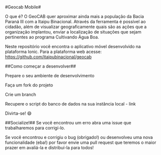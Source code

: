 #Geocab Mobile#

O que é?
O GeoCAB quer aproximar ainda mais a população da Bacia Paraná III com a Itaipu Binacional. Através da ferramenta é possível ao cidadão, além de visualizar geograficamente quais são as ações que a organização implantou, enviar a localização de situações que sejam pertinentes ao programa Cultivando Água Boa.

Neste repositório você encontra o aplicativo móvel desenvolvido na plataforma Ionic. Para a plataforma web acesse: https://github.com/itaipubinacional/geocab

##Como começar a desenvolver##

Prepare o seu ambiente de desenvolvimento

Faça um fork do projeto

Crie um branch

Recupere o script do banco de dados na sua instância local - link

Divirta-se! :smile:

##Socialize!##
Se você encontrou um erro abra uma issue que trabalharemos para corrigí-lo.

Se você encontrou e corrigiu o bug (obrigado!) ou desenvolveu uma nova funcionalidade (eba!) por favor envie uma pull request que teremos o maior prazer em avaliá-la e distribuí-la para todos!

